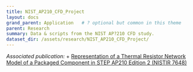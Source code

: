 ```yaml
---
title: NIST_AP210_CFD_Project
layout: docs
grand_parent: Application   # ? optional but common in this theme
parent: Research
summary: Data & scripts from the NIST AP?210 CFD study.
dataset_dir: /assets/research/NIST_AP210_CFD_Project/
---
```


*Associated publication:* +
[Representation of a Thermal Resistor Network Model of a Packaged Component in STEP AP210 Edition 2 (NISTIR 7648)](https://tsapps.nist.gov/publication/get_pdf.cfm?pub_id=903903)
